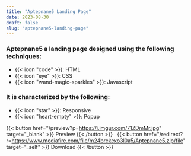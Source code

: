 ```yaml
---
title: "Aptepnane5 Landing Page"
date: 2023-08-30
draft: false
slug: "aptepnane5-landing-page"
---
```

### __Aptepnane5__ a __landing page__ designed using the following techniques:
- {{< icon "code" >}}: HTML
- {{< icon "eye" >}}: CSS
- {{< icon "wand-magic-sparkles" >}}: Javascript  

### It is characterized by the following:
- {{< icon "star" >}}: Responsive
- {{< icon "heart-empty" >}}:  Popup

<!--adsense-->

{{< button href="/preview?p=https://i.imgur.com/71ZDmMr.jpg" target="_blank" >}}
Preview
{{< /button >}} &nbsp; {{< button href="/redirect?r=https://www.mediafire.com/file/m24brckexo3l0a5/Aptepnane5.zip/file" target="_self" >}}
Download
{{< /button >}}